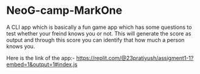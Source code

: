 # NeoG-camp-MarkOne
A CLI app which is basically a fun game app which has some questions to test whether your freind knows you or not.
This will generate the score as output and through this score you can identify that how much a person knows you.

Here is the link of the app:- https://replit.com/@23pratiyush/assigment1-1?embed=1&output=1#index.js

